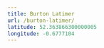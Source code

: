 ```yaml
---
title: Burton Latimer
url: /burton-latimer/
latitude: 52.363866300000005
longitude: -0.6777104
---
```

